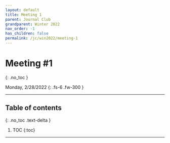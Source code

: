 ```yaml
---
layout: default
title: Meeting 1
parent: Journal Club
grandparent: Winter 2022
nav_order: -1
has_children: false
permalink: /jc/win2022/meeting-1
---
```


# Meeting #1
{: .no_toc }

Monday, 2/28/2022
{: .fs-6 .fw-300 }

---

## Table of contents
{: .no_toc .text-delta }

1. TOC
{:toc}

---
